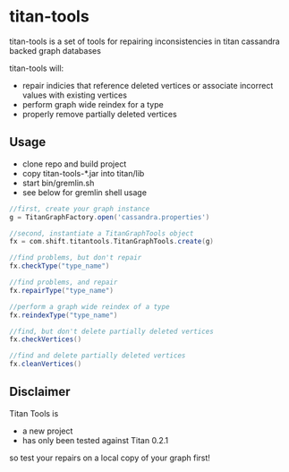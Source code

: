 titan-tools
===========

titan-tools is a set of tools for repairing inconsistencies in titan cassandra backed graph databases

titan-tools will:

* repair indicies that reference deleted vertices or associate incorrect values with existing vertices
* perform graph wide reindex for a type
* properly remove partially deleted vertices

## Usage

* clone repo and build project
* copy titan-tools-*.jar into titan/lib
* start bin/gremlin.sh
* see below for gremlin shell usage

```groovy
//first, create your graph instance
g = TitanGraphFactory.open('cassandra.properties')

//second, instantiate a TitanGraphTools object
fx = com.shift.titantools.TitanGraphTools.create(g)

//find problems, but don't repair
fx.checkType("type_name")

//find problems, and repair
fx.repairType("type_name")

//perform a graph wide reindex of a type
fx.reindexType("type_name")

//find, but don't delete partially deleted vertices
fx.checkVertices()

//find and delete partially deleted vertices
fx.cleanVertices()
```

## Disclaimer

Titan Tools is

* a new project
* has only been tested against Titan 0.2.1

so test your repairs on a local copy of your graph first!
